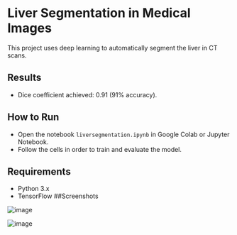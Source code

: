 # Liver Segmentation in Medical Images

This project uses deep learning to automatically segment the liver in CT scans.

## Results
- Dice coefficient achieved: 0.91 (91% accuracy).

## How to Run
- Open the notebook `liversegmentation.ipynb` in Google Colab or Jupyter Notebook.
- Follow the cells in order to train and evaluate the model.

## Requirements
- Python 3.x
- TensorFlow
##Screenshots

![image](https://github.com/user-attachments/assets/08812995-fb35-4ed4-be90-8a227dfefadc)

![image](https://github.com/user-attachments/assets/4e404c41-853b-4473-a3ad-66791ff9e8f9)

